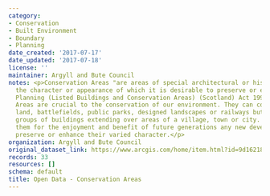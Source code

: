 ```yaml
---
category:
- Conservation
- Built Environment
- Boundary
- Planning
date_created: '2017-07-17'
date_updated: '2017-07-18'
license: ''
maintainer: Argyll and Bute Council
notes: <p>Conservation Areas "are areas of special architectural or historic interest,
  the character or appearance of which it is desirable to preserve or enhance". S.61
  Planning (Listed Buildings and Conservation Areas) (Scotland) Act 1997Conservation
  Areas are crucial to the conservation of our environment. They can cover historic
  land, battlefields, public parks, designed landscapes or railways but most contain
  groups of buildings extending over areas of a village, town or city. To safeguard
  them for the enjoyment and benefit of future generations any new development should
  preserve or enhance their varied character.</p>
organization: Argyll and Bute Council
original_dataset_link: https://www.arcgis.com/home/item.html?id=9d162181dde74c349d07619426219d67
records: 33
resources: []
schema: default
title: Open Data - Conservation Areas
---
```

